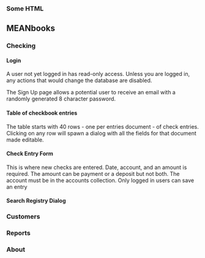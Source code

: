 ### Some HTML

## MEANbooks

### Checking

#### Login

A user not yet logged in has read-only access. Unless you are logged in, any actions that would change the database are disabled.

The Sign Up page allows a potential user to receive an email with a randomly generated 8 character password.

#### Table of checkbook entries

The table starts with 40 rows - one per entries document - of check entries. Clicking on any row will spawn a dialog with all the fields for that document made editable.

#### Check Entry Form

This is where new checks are entered. Date, account, and an amount is required. The amount can be payment or a deposit but not both. The account must be in the accounts collection. Only logged in users can save an entry

#### Search Registry Dialog

### Customers

### Reports

### About
